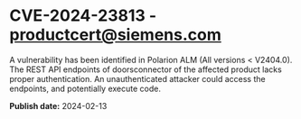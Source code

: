 # CVE-2024-23813 - productcert@siemens.com

A vulnerability has been identified in Polarion ALM (All versions < V2404.0). The REST API endpoints of doorsconnector of the affected product lacks proper authentication. An unauthenticated attacker could access the endpoints, and potentially execute code.

**Publish date:** 2024-02-13
